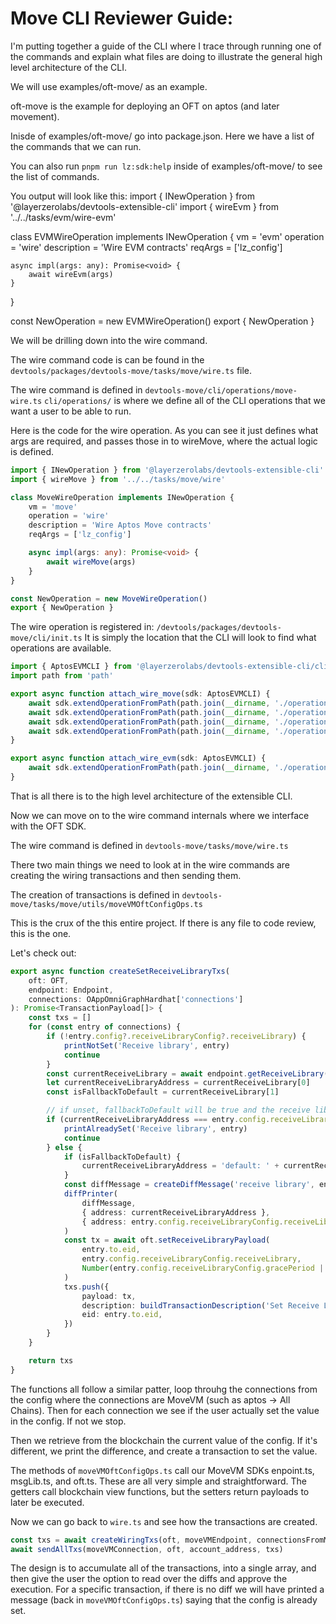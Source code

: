 # Move CLI Reviewer Guide:

I'm putting together a guide of the CLI where I trace through running one of the commands and explain what files are doing to illustrate the general high level architecture of the CLI.

We will use examples/oft-move/ as an example.

oft-move is the example for deploying an OFT on aptos (and later movement).

Inisde of examples/oft-move/ go into package.json. Here we have a list of the commands that we can run.

You can also run `pnpm run lz:sdk:help` inside of examples/oft-move/ to see the list of commands.

You output will look like this:
import { INewOperation } from '@layerzerolabs/devtools-extensible-cli'
import { wireEvm } from '../../tasks/evm/wire-evm'

class EVMWireOperation implements INewOperation {
    vm = 'evm'
    operation = 'wire'
    description = 'Wire EVM contracts'
    reqArgs = ['lz_config']

    async impl(args: any): Promise<void> {
        await wireEvm(args)
    }
}

const NewOperation = new EVMWireOperation()
export { NewOperation }


We will be drilling down into the wire command.

The wire command code is can be found in the `devtools/packages/devtools-move/tasks/move/wire.ts` file.

The wire command is defined in `devtools-move/cli/operations/move-wire.ts`
`cli/operations/` is where we define all of the CLI operations that we want a user to be able to run.

Here is the code for the wire operation. As you can see it just defines what args are required, and passes those in to wireMove, where the actual logic is defined.
```ts
import { INewOperation } from '@layerzerolabs/devtools-extensible-cli'
import { wireMove } from '../../tasks/move/wire'

class MoveWireOperation implements INewOperation {
    vm = 'move'
    operation = 'wire'
    description = 'Wire Aptos Move contracts'
    reqArgs = ['lz_config']

    async impl(args: any): Promise<void> {
        await wireMove(args)
    }
}

const NewOperation = new MoveWireOperation()
export { NewOperation }
```

The wire operation is registered in: `/devtools/packages/devtools-move/cli/init.ts`
It is simply the location that the CLI will look to find what operations are available.

```ts
import { AptosEVMCLI } from '@layerzerolabs/devtools-extensible-cli/cli/AptosEVMCli'
import path from 'path'

export async function attach_wire_move(sdk: AptosEVMCLI) {
    await sdk.extendOperationFromPath(path.join(__dirname, './operations/move-build'))
    await sdk.extendOperationFromPath(path.join(__dirname, './operations/move-deploy'))
    await sdk.extendOperationFromPath(path.join(__dirname, './operations/move-wire')) // Here is the wire operation
    await sdk.extendOperationFromPath(path.join(__dirname, './operations/move-set-delegate'))
}

export async function attach_wire_evm(sdk: AptosEVMCLI) {
    await sdk.extendOperationFromPath(path.join(__dirname, './operations/evm-wire'))
}
```

That is all there is to the high level architecture of the extensible CLI.

Now we can move on to the wire command internals where we interface with the OFT SDK.

The wire command is defined in `devtools-move/tasks/move/wire.ts`

There two main things we need to look at in the wire commands are creating the wiring transactions and then sending them.

The creation of transactions is defined in `devtools-move/tasks/move/utils/moveVMOftConfigOps.ts`

This is the crux of the this entire project. If there is any file to code review, this is the one.

Let's check out:
```ts
export async function createSetReceiveLibraryTxs(
    oft: OFT,
    endpoint: Endpoint,
    connections: OAppOmniGraphHardhat['connections']
): Promise<TransactionPayload[]> {
    const txs = []
    for (const entry of connections) {
        if (!entry.config?.receiveLibraryConfig?.receiveLibrary) {
            printNotSet('Receive library', entry)
            continue
        }
        const currentReceiveLibrary = await endpoint.getReceiveLibrary(oft.oft_address, entry.to.eid)
        let currentReceiveLibraryAddress = currentReceiveLibrary[0]
        const isFallbackToDefault = currentReceiveLibrary[1]

        // if unset, fallbackToDefault will be true and the receive library should be set regardless of the current value
        if (currentReceiveLibraryAddress === entry.config.receiveLibraryConfig.receiveLibrary && !isFallbackToDefault) {
            printAlreadySet('Receive library', entry)
            continue
        } else {
            if (isFallbackToDefault) {
                currentReceiveLibraryAddress = 'default: ' + currentReceiveLibraryAddress
            }
            const diffMessage = createDiffMessage('receive library', entry)
            diffPrinter(
                diffMessage,
                { address: currentReceiveLibraryAddress },
                { address: entry.config.receiveLibraryConfig.receiveLibrary }
            )
            const tx = await oft.setReceiveLibraryPayload(
                entry.to.eid,
                entry.config.receiveLibraryConfig.receiveLibrary,
                Number(entry.config.receiveLibraryConfig.gracePeriod || 0)
            )
            txs.push({
                payload: tx,
                description: buildTransactionDescription('Set Receive Library', entry),
                eid: entry.to.eid,
            })
        }
    }

    return txs
}
```

The functions all follow a similar patter, loop throuhg the connections from the config where the connections are MoveVM (such as aptos -> All Chains).
Then for each connection we see if the user actually set the value in the config. If not we stop.

Then we retrieve from the blockchain the current value of the config. If it's different, we print the difference, and create a transaction to set the value.

The methods of `moveVMOftConfigOps.ts` call our MoveVM SDKs enpoint.ts, msgLib.ts, and oft.ts. These are all very simple and straightforward. The getters call blockchain view functions, but the setters return payloads to later be executed.


Now we can go back to `wire.ts` and see how the transactions are created.

```ts
const txs = await createWiringTxs(oft, moveVMEndpoint, connectionsFromMoveToAny)
await sendAllTxs(moveVMConnection, oft, account_address, txs)
```

The design is to accumulate all of the transactions, into a single array, and then give the user the option to read over the diffs and approve the execution. For a specific transaction, if there is no diff we will have printed a message (back in `moveVMOftConfigOps.ts`) saying that the config is already set.
